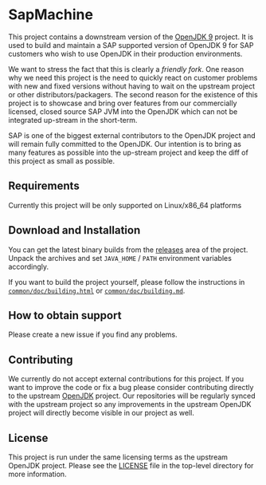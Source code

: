 # SapMachine

This project contains a downstream version of the [OpenJDK 9](http://openjdk.java.net/projects/jdk9/) project. It is used to build and maintain a SAP supported version of OpenJDK 9 for SAP customers who wish to use OpenJDK in their production environments.

We want to stress the fact that this is clearly a *friendly fork*. One reason why we need this project is the need to quickly react on customer problems with new and fixed versions without having to wait on the upstream project or other distributors/packagers. The second reason for the existence of this project is to showcase and bring over features from our commercially licensed, closed source SAP JVM into the OpenJDK which can not be integrated up-stream in the short-term.

SAP is one of the biggest external contributors to the OpenJDK project and will remain fully committed to the OpenJDK. Our intention is to bring as many features as possible into the up-stream project and keep the diff of this project as small as possible.

## Requirements

Currently this project will be only supported on Linux/x86_64 platforms

## Download and Installation

You can get the latest binary builds from the [releases](https://github.com/SAP/opensapjdk-9) area of the project. Unpack the archives and set `JAVA_HOME` / `PATH` environment variables accordingly.

If you want to build the project yourself, please follow the instructions in [`common/doc/building.html`]() or [`common/doc/building.md`]().

## How to obtain support

Please create a new issue if you find any problems.

## Contributing

We currently do not accept external contributions for this project. If you want to improve the code or fix a bug please consider contributing directly to the upstream [OpenJDK](http://openjdk.java.net/contribute/) project. Our repositories will be regularly synced with the upstream project so any improvements in the upstream OpenJDK project will directly become visible in our project as well.

## License

This project is run under the same licensing terms as the upstream OpenJDK project. Please see the [LICENSE]() file in the top-level directory for more information.
